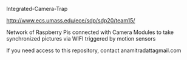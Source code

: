 Integrated-Camera-Trap

http://www.ecs.umass.edu/ece/sdp/sdp20/team15/

Network of Raspberry Pis connected with Camera Modules to take synchronized pictures via WIFI triggered by motion sensors

If you need access to this repository, contact anamitradatta<at>gmail.com
